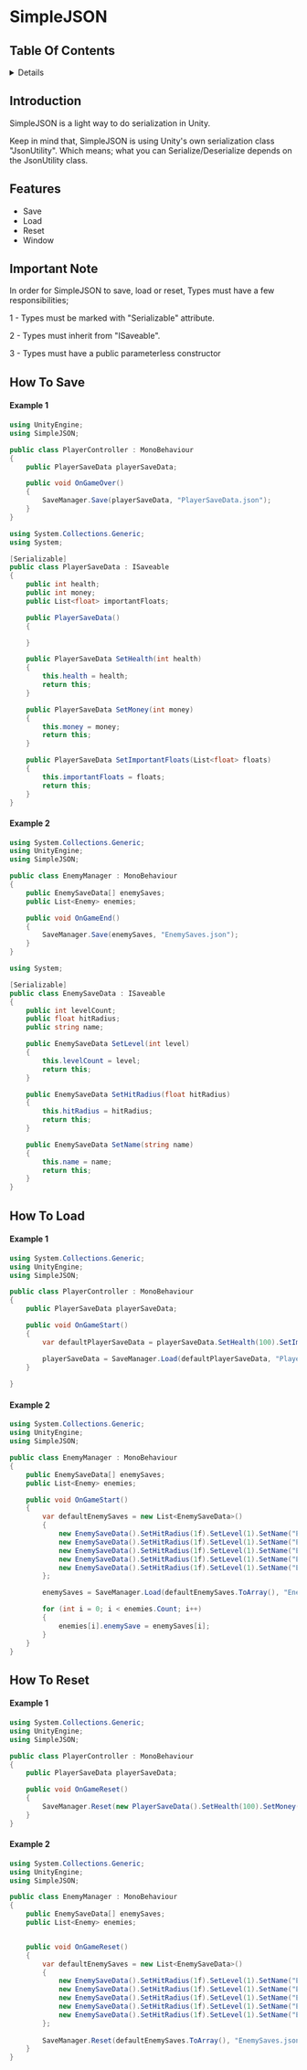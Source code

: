 # SimpleJSON

## Table Of Contents 
 
<details>
<summary>Details</summary>

  - [Introduction](#introduction)
  - [Features](#features)
  - [Important Note](#important-note)
  - [How to save](#how-to-save)
  - [How to load](#how-to-load)
  - [How to reset](#how-to-reset)
    
</details>

## Introduction

SimpleJSON is a light way to do serialization in Unity.

Keep in mind that, SimpleJSON is using Unity's own serialization class "JsonUtility". Which means; what you can Serialize/Deserialize depends on the JsonUtility class.
 
## Features
 - Save
 - Load
 - Reset
 - Window
 
## Important Note

In order for SimpleJSON to save, load or reset, Types must have a few responsibilities;

1 - Types must be marked with "Serializable" attribute.

2 - Types must inherit from "ISaveable".

3 - Types must have a public parameterless constructor

## How To Save

#### Example 1

```csharp 
using UnityEngine;
using SimpleJSON;

public class PlayerController : MonoBehaviour
{
    public PlayerSaveData playerSaveData;

    public void OnGameOver()
    {
        SaveManager.Save(playerSaveData, "PlayerSaveData.json");
    }
}
```

```csharp 
using System.Collections.Generic;
using System;

[Serializable]
public class PlayerSaveData : ISaveable
{
    public int health;
    public int money;
    public List<float> importantFloats;

    public PlayerSaveData()
    {

    }

    public PlayerSaveData SetHealth(int health)
    {
        this.health = health;
        return this;
    }

    public PlayerSaveData SetMoney(int money)
    {
        this.money = money;
        return this;
    }

    public PlayerSaveData SetImportantFloats(List<float> floats)
    {
        this.importantFloats = floats;
        return this;
    }
}
```

#### Example 2

```csharp 
using System.Collections.Generic;
using UnityEngine;
using SimpleJSON;

public class EnemyManager : MonoBehaviour
{
    public EnemySaveData[] enemySaves;
    public List<Enemy> enemies;

    public void OnGameEnd()
    {
        SaveManager.Save(enemySaves, "EnemySaves.json");
    }
}
```

```csharp 
using System;

[Serializable]
public class EnemySaveData : ISaveable
{
    public int levelCount;
    public float hitRadius;
    public string name;

    public EnemySaveData SetLevel(int level)
    {
        this.levelCount = level;
        return this;
    }

    public EnemySaveData SetHitRadius(float hitRadius)
    {
        this.hitRadius = hitRadius;
        return this;
    }

    public EnemySaveData SetName(string name)
    {
        this.name = name;
        return this;
    }
}
```


## How To Load

#### Example 1

```csharp 
using System.Collections.Generic;
using UnityEngine;
using SimpleJSON;

public class PlayerController : MonoBehaviour
{
    public PlayerSaveData playerSaveData;

    public void OnGameStart()
    {
        var defaultPlayerSaveData = playerSaveData.SetHealth(100).SetImportantFloats(new List<float> { .5f, .4f, .3f, .2f, .1f }).SetMoney(0);

        playerSaveData = SaveManager.Load(defaultPlayerSaveData, "PlayerSaveData.json");
    }
    
}
```

#### Example 2

```csharp 
using System.Collections.Generic;
using UnityEngine;
using SimpleJSON;

public class EnemyManager : MonoBehaviour
{
    public EnemySaveData[] enemySaves;
    public List<Enemy> enemies;

    public void OnGameStart()
    {
        var defaultEnemySaves = new List<EnemySaveData>()
        {
            new EnemySaveData().SetHitRadius(1f).SetLevel(1).SetName("Enemy1"),
            new EnemySaveData().SetHitRadius(1f).SetLevel(1).SetName("Enemy2"),
            new EnemySaveData().SetHitRadius(1f).SetLevel(1).SetName("Enemy3"),
            new EnemySaveData().SetHitRadius(1f).SetLevel(1).SetName("Enemy4"),
            new EnemySaveData().SetHitRadius(1f).SetLevel(1).SetName("Enemy5"),
        };

        enemySaves = SaveManager.Load(defaultEnemySaves.ToArray(), "EnemySaves.json");

        for (int i = 0; i < enemies.Count; i++)
        {
            enemies[i].enemySave = enemySaves[i];
        }
    }
}
```

## How To Reset

#### Example 1

```csharp 
using System.Collections.Generic;
using UnityEngine;
using SimpleJSON;

public class PlayerController : MonoBehaviour
{
    public PlayerSaveData playerSaveData;

    public void OnGameReset()
    {
        SaveManager.Reset(new PlayerSaveData().SetHealth(100).SetMoney(0), "PlayerSaveData.json");
    }
}
```


#### Example 2

```csharp 
using System.Collections.Generic;
using UnityEngine;
using SimpleJSON;

public class EnemyManager : MonoBehaviour
{
    public EnemySaveData[] enemySaves;
    public List<Enemy> enemies;


    public void OnGameReset()
    {
        var defaultEnemySaves = new List<EnemySaveData>()
        {
            new EnemySaveData().SetHitRadius(1f).SetLevel(1).SetName("Enemy1"),
            new EnemySaveData().SetHitRadius(1f).SetLevel(1).SetName("Enemy2"),
            new EnemySaveData().SetHitRadius(1f).SetLevel(1).SetName("Enemy3"),
            new EnemySaveData().SetHitRadius(1f).SetLevel(1).SetName("Enemy4"),
            new EnemySaveData().SetHitRadius(1f).SetLevel(1).SetName("Enemy5"),
        };
        
        SaveManager.Reset(defaultEnemySaves.ToArray(), "EnemySaves.json");
    }
}
```











